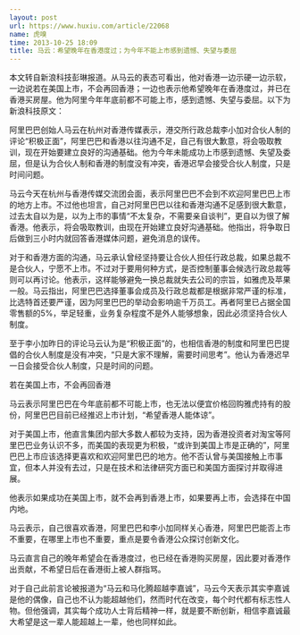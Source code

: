```yaml
---
layout: post
url: https://www.huxiu.com/article/22068
name: 虎嗅
time: 2013-10-25 18:09
title: 马云：希望晚年在香港度过；为今年不能上市感到遗憾、失望与委屈
---
```

本文转自新浪科技彭琳报道。从马云的表态可看出，他对香港一边示硬一边示软，一边说若在美国上市，不会再回香港；一边也表示他希望晚年在香港度过，并已在香港买房屋。他为阿里今年年底前都不可能上市，感到遗憾、失望与委屈。以下为新浪科技原文：

阿里巴巴创始人马云在杭州对香港传媒表示，港交所行政总裁李小加对合伙人制的评论“积极正面”，阿里巴巴和香港以往沟通不足，自己有很大歉意，将会吸取教训，现在开始要建立良好的沟通基础。他为今年未能成功上市感到遗憾、失望及委屈，但是认为合伙人制和香港的制度没有冲突，香港迟早会接受合伙人制度，只是时间问题。

马云今天在杭州与香港传媒交流团会面，表示阿里巴巴不会到不欢迎阿里巴巴上市的地方上市。不过他也坦言，自己对阿里巴巴以往和香港沟通不足感到很大歉意，过去太自以为是，以为上市的事情“不太复杂，不需要亲自谈判”，更自以为很了解香港。他表示，将会吸取教训，由现在开始建立良好沟通基础。他指出，将争取日后做到三小时内就回答香港媒体问题，避免消息的误传。

对于和香港方面的沟通，马云承认曾经坚持要让合伙人担任行政总裁，如果总裁不是合伙人，宁愿不上市。不过对于要用何种方式，是否控制董事会候选行政总裁等则可以再讨论。他表示，这样能够避免一换总裁就失去公司的宗旨，如雅虎及苹果一般。马云指出，阿里巴巴选择董事会成员及行政总裁都是根据非常严谨的标准，比选特首还要严谨，因为阿里巴巴的举动会影响逾千万员工。再者阿里已占据全国零售额的5%，举足轻重，业务复杂程度不是外人能够想象，因此必须坚持合伙人制度。

至于李小加昨日的评论马云认为是“积极正面”的，也相信香港的制度和阿里巴巴提倡的合伙人制度是没有冲突，“只是大家不理解，需要时间思考”。他认为香港迟早一日会接受合伙人制度，只是时间的问题。

若在美国上市，不会再回香港

马云表示阿里巴巴在今年底前都不可能上市，也无法以便宜价格回购雅虎持有的股份，阿里巴巴目前已经推迟上市计划，“希望香港人能体谅”。

对于美国上市，他直言集团内部大多数人都较为支持，因为香港投资者对淘宝等阿里巴巴业务认识不多，而美国的表现更为积极，“或许到美国上市是正确的”，阿里巴巴上市应该选择更喜欢和欢迎阿里巴巴的地方。他不否认曾与美国接触上市事宜，但本人并没有去过，只是在技术和法律研究方面已和美国方面探讨并取得进展。

他表示如果成功在美国上市，就不会再到香港上市，如果要再上市，会选择在中国内地。

马云表示，自己很喜欢香港，阿里巴巴和李小加同样关心香港，阿里巴巴能否上市不重要，在哪里上市也不重要，重点是要令香港公众探讨创新文化。

马云直言自己的晚年希望会在香港度过，也已经在香港购买房屋，因此要对香港作出贡献，不希望日后在香港街上被人群指骂。

对于自己此前言论被报道为“马云和马化腾超越李嘉诚”，马云今天表示其实李嘉诚是他的偶像，自己也不认为能超越他们，然而时代在改变，每个时代都有标志性人物。但他强调，其实每个成功人士背后精神一样，就是要不断创新，相信李嘉诚最大希望是这一辈人能超越上一辈，他也同样如此。

